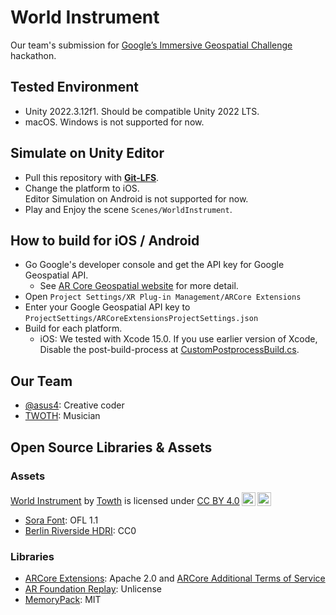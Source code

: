 # World Instrument

Our team's submission for [Google’s Immersive Geospatial Challenge](https://googlesimmersive.devpost.com/) hackathon.

## Tested Environment

- Unity 2022.3.12f1. Should be compatible Unity 2022 LTS.
- macOS. Windows is not supported for now.

## Simulate on Unity Editor

- Pull this repository with **[Git-LFS](https://git-lfs.com/)**.
- Change the platform to iOS.  
  Editor Simulation on Android is not supported for now.
- Play and Enjoy the scene `Scenes/WorldInstrument`.

## How to build for iOS / Android

- Go Google's developer console and get the API key for Google Geospatial API.
  - See [AR Core Geospatial website](https://developers.google.com/ar/develop/ios/geospatial/enable) for more detail.
- Open `Project Settings/XR Plug-in Management/ARCore Extensions`
- Enter your Google Geospatial API key to `ProjectSettings/ARCoreExtensionsProjectSettings.json`
- Build for each platform.
  - iOS: We tested with Xcode 15.0. If you use earlier version of Xcode, Disable the post-build-process at [CustomPostprocessBuild.cs](https://github.com/asus4/WorldInstrument/blob/main/Assets/Scripts/Editor/CustomPostprocessBuild.cs).

## Our Team

- [@asus4](https://github.com/asus4): Creative coder
- [TWOTH](https://twoth.bandcamp.com/): Musician

## Open Source Libraries & Assets

### Assets

<p xmlns:cc="http://creativecommons.org/ns#" xmlns:dct="http://purl.org/dc/terms/"><a property="dct:title" rel="cc:attributionURL" href="https://github.com/asus4/WorldInstrument">World Instrument</a> by <a rel="cc:attributionURL dct:creator" property="cc:attributionName" href="https://twoth.bandcamp.com/">Towth</a> is licensed under <a href="http://creativecommons.org/licenses/by/4.0/?ref=chooser-v1" target="_blank" rel="license noopener noreferrer" style="display:inline-block;">CC BY 4.0<img style="height:22px!important;margin-left:3px;vertical-align:text-bottom;" src="https://mirrors.creativecommons.org/presskit/icons/cc.svg?ref=chooser-v1"><img style="height:22px!important;margin-left:3px;vertical-align:text-bottom;" src="https://mirrors.creativecommons.org/presskit/icons/by.svg?ref=chooser-v1"></a></p>

- [Sora Font](https://fonts.google.com/specimen/Sora/about): OFL 1.1
- [Berlin Riverside HDRI](https://hdri-haven.com/hdri/berlin-riverside): CC0

### Libraries

- [ARCore Extensions](https://github.com/google-ar/arcore-unity-extensions): Apache 2.0 and [ARCore Additional Terms of Service](https://developers.google.com/ar/develop/terms)
- [AR Foundation Replay](https://github.com/asus4/ARFoundationReplay): Unlicense
- [MemoryPack](https://github.com/Cysharp/MemoryPack): MIT
